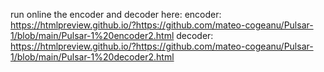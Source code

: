 run online the encoder and decoder here:
encoder: https://htmlpreview.github.io/?https://github.com/mateo-cogeanu/Pulsar-1/blob/main/Pulsar-1%20encoder2.html
decoder: https://htmlpreview.github.io/?https://github.com/mateo-cogeanu/Pulsar-1/blob/main/Pulsar-1%20decoder2.html
